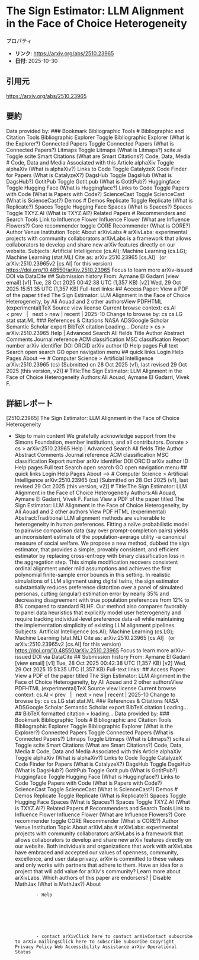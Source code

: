 # The Sign Estimator: LLM Alignment in the Face of Choice Heterogeneity

プロパティ  
- **リンク**: https://arxiv.org/abs/2510.23965  
- **日付**: 2025-10-30  

## 引用元
https://arxiv.org/abs/2510.23965

## 要約
Data provided by: ### Bookmark Bibliographic Tools # Bibliographic and Citation Tools Bibliographic Explorer Toggle Bibliographic Explorer (What is the Explorer?) Connected Papers Toggle Connected Papers (What is Connected Papers?) Litmaps Toggle Litmaps (What is Litmaps?) scite.ai Toggle scite Smart Citations (What are Smart Citations?) Code, Data, Media # Code, Data and Media Associated with this Article alphaXiv Toggle alphaXiv (What is alphaXiv?) Links to Code Toggle CatalyzeX Code Finder for Papers (What is CatalyzeX?) DagsHub Toggle DagsHub (What is DagsHub?) GotitPub Toggle Gotit.pub (What is GotitPub?) Huggingface Toggle Hugging Face (What is Huggingface?) Links to Code Toggle Papers with Code (What is Papers with Code?) ScienceCast Toggle ScienceCast (What is ScienceCast?) Demos # Demos Replicate Toggle Replicate (What is Replicate?) Spaces Toggle Hugging Face Spaces (What is Spaces?) Spaces Toggle TXYZ.AI (What is TXYZ.AI?) Related Papers # Recommenders and Search Tools Link to Influence Flower Influence Flower (What are Influence Flowers?) Core recommender toggle CORE Recommender (What is CORE?) Author Venue Institution Topic About arXivLabs # arXivLabs: experimental projects with community collaborators arXivLabs is a framework that allows collaborators to develop and share new arXiv features directly on our website. Subjects: Artificial Intelligence (cs.AI); Machine Learning (cs.LG); Machine Learning (stat.ML) Cite as: arXiv:2510.23965 [cs.AI] &nbsp; (or arXiv:2510.23965v2 [cs.AI] for this version) &nbsp; https://doi.org/10.48550/arXiv.2510.23965 Focus to learn more arXiv-issued DOI via DataCite ## Submission history From: Aymane El Gadarri [view email] [v1] Tue, 28 Oct 2025 00:42:38 UTC (1,357 KB) [v2] Wed, 29 Oct 2025 15:51:35 UTC (1,357 KB) Full-text links: ## Access Paper: View a PDF of the paper titled The Sign Estimator: LLM Alignment in the Face of Choice Heterogeneity, by Ali Aouad and 2 other authorsView PDFHTML (experimental)TeX Source view license Current browse context: cs.AI &lt;&nbsp;prev &nbsp; | &nbsp; next&nbsp;&gt; new | recent | 2025-10 Change to browse by: cs cs.LG stat stat.ML ### References &amp; Citations NASA ADSGoogle Scholar Semantic Scholar export BibTeX citation Loading... Donate &gt; cs &gt; arXiv:2510.23965 Help | Advanced Search All fields Title Author Abstract Comments Journal reference ACM classification MSC classification Report number arXiv identifier DOI ORCID arXiv author ID Help pages Full text Search open search GO open navigation menu ## quick links Login Help Pages About --> # Computer Science > Artificial Intelligence arXiv:2510.23965 (cs) [Submitted on 28 Oct 2025 (v1), last revised 29 Oct 2025 (this version, v2)] # Title:The Sign Estimator: LLM Alignment in the Face of Choice Heterogeneity Authors:Ali Aouad, Aymane El Gadarri, Vivek F.

## 詳細レポート
[2510.23965] The Sign Estimator: LLM Alignment in the Face of Choice Heterogeneity
  
  - Skip to main content We gratefully acknowledge support from the Simons Foundation, member institutions, and all contributors. Donate &gt; cs &gt; arXiv:2510.23965 Help | Advanced Search All fields Title Author Abstract Comments Journal reference ACM classification MSC classification Report number arXiv identifier DOI ORCID arXiv author ID Help pages Full text Search open search GO open navigation menu ## quick links Login Help Pages About --> # Computer Science > Artificial Intelligence arXiv:2510.23965 (cs) [Submitted on 28 Oct 2025 (v1), last revised 29 Oct 2025 (this version, v2)] # Title:The Sign Estimator: LLM Alignment in the Face of Choice Heterogeneity Authors:Ali Aouad, Aymane El Gadarri, Vivek F. Farias View a PDF of the paper titled The Sign Estimator: LLM Alignment in the Face of Choice Heterogeneity, by Ali Aouad and 2 other authors View PDF HTML (experimental) Abstract:Traditional LLM alignment methods are vulnerable to heterogeneity in human preferences. Fitting a naïve probabilistic model to pairwise comparison data (say over prompt-completion pairs) yields an inconsistent estimate of the population-average utility -a canonical measure of social welfare. We propose a new method, dubbed the sign estimator, that provides a simple, provably consistent, and efficient estimator by replacing cross-entropy with binary classification loss in the aggregation step. This simple modification recovers consistent ordinal alignment under mild assumptions and achieves the first polynomial finite-sample error bounds in this setting. In realistic simulations of LLM alignment using digital twins, the sign estimator substantially reduces preference distortion over a panel of simulated personas, cutting (angular) estimation error by nearly 35% and decreasing disagreement with true population preferences from 12% to 8% compared to standard RLHF. Our method also compares favorably to panel data heuristics that explicitly model user heterogeneity and require tracking individual-level preference data-all while maintaining the implementation simplicity of existing LLM alignment pipelines. Subjects: Artificial Intelligence (cs.AI); Machine Learning (cs.LG); Machine Learning (stat.ML) Cite as: arXiv:2510.23965 [cs.AI] &nbsp; (or arXiv:2510.23965v2 [cs.AI] for this version) &nbsp; https://doi.org/10.48550/arXiv.2510.23965 Focus to learn more arXiv-issued DOI via DataCite ## Submission history From: Aymane El Gadarri [view email] [v1] Tue, 28 Oct 2025 00:42:38 UTC (1,357 KB) [v2] Wed, 29 Oct 2025 15:51:35 UTC (1,357 KB) Full-text links: ## Access Paper: View a PDF of the paper titled The Sign Estimator: LLM Alignment in the Face of Choice Heterogeneity, by Ali Aouad and 2 other authorsView PDFHTML (experimental)TeX Source view license Current browse context: cs.AI &lt;&nbsp;prev &nbsp; | &nbsp; next&nbsp;&gt; new | recent | 2025-10 Change to browse by: cs cs.LG stat stat.ML ### References &amp; Citations NASA ADSGoogle Scholar Semantic Scholar export BibTeX citation Loading... ## BibTeX formatted citation &times; loading... Data provided by: ### Bookmark Bibliographic Tools # Bibliographic and Citation Tools Bibliographic Explorer Toggle Bibliographic Explorer (What is the Explorer?) Connected Papers Toggle Connected Papers (What is Connected Papers?) Litmaps Toggle Litmaps (What is Litmaps?) scite.ai Toggle scite Smart Citations (What are Smart Citations?) Code, Data, Media # Code, Data and Media Associated with this Article alphaXiv Toggle alphaXiv (What is alphaXiv?) Links to Code Toggle CatalyzeX Code Finder for Papers (What is CatalyzeX?) DagsHub Toggle DagsHub (What is DagsHub?) GotitPub Toggle Gotit.pub (What is GotitPub?) Huggingface Toggle Hugging Face (What is Huggingface?) Links to Code Toggle Papers with Code (What is Papers with Code?) ScienceCast Toggle ScienceCast (What is ScienceCast?) Demos # Demos Replicate Toggle Replicate (What is Replicate?) Spaces Toggle Hugging Face Spaces (What is Spaces?) Spaces Toggle TXYZ.AI (What is TXYZ.AI?) Related Papers # Recommenders and Search Tools Link to Influence Flower Influence Flower (What are Influence Flowers?) Core recommender toggle CORE Recommender (What is CORE?) Author Venue Institution Topic About arXivLabs # arXivLabs: experimental projects with community collaborators arXivLabs is a framework that allows collaborators to develop and share new arXiv features directly on our website. Both individuals and organizations that work with arXivLabs have embraced and accepted our values of openness, community, excellence, and user data privacy. arXiv is committed to these values and only works with partners that adhere to them. Have an idea for a project that will add value for arXiv's community? Learn more about arXivLabs. Which authors of this paper are endorsers? | Disable MathJax (What is MathJax?) About

                - Help

              

            
            
              

                - contact arXivClick here to contact arXivContact subscribe to arXiv mailingsClick here to subscribe Subscribe Copyright Privacy Policy Web Accessibility Assistance arXiv Operational Status
